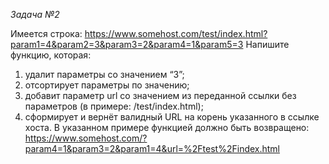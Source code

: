 _Задача №2_

Имеется строка:
https://www.somehost.com/test/index.html?param1=4&param2=3&param3=2&param4=1&param5=3
Напишите функцию, которая:
1.	удалит параметры со значением “3”; 
2.	отсортирует параметры по значению; 
3.	добавит параметр url со значением из переданной ссылки без параметров (в примере: /test/index.html); 
4.	сформирует и вернёт валидный URL на корень указанного в ссылке хоста. 
В указанном примере функцией должно быть возвращено:
https://www.somehost.com/?param4=1&param3=2&param1=4&url=%2Ftest%2Findex.html